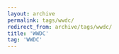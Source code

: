 ```yaml
---
layout: archive
permalink: tags/wwdc/
redirect_from: archive/tags/wwdc/
title: 'WWDC'
tag: 'WWDC'
---
```

